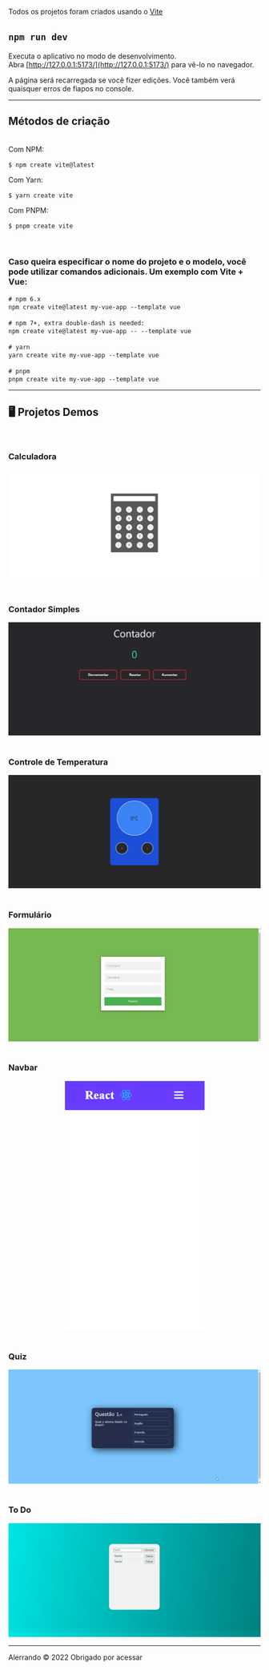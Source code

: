 <p>Todos os projetos foram criados usando o <a href="https://vitejs.dev/guide/">Vite</a></p>

## `npm run dev`
Executa o aplicativo no modo de desenvolvimento.<br />
Abra [http://127.0.0.1:5173/](http://127.0.0.1:5173/) para vê-lo no navegador.

A página será recarregada se você fizer edições.
Você também verá quaisquer erros de fiapos no console.</p>
<hr>


## Métodos de criação
<br>
Com NPM:

```
$ npm create vite@latest
```

Com Yarn:
```
$ yarn create vite
```

Com PNPM:
```
$ pnpm create vite
```
</br>
<h3>Caso queira especificar o nome do projeto e o modelo, você pode utilizar comandos adicionais. Um exemplo com Vite + Vue:</h3>

```
# npm 6.x
npm create vite@latest my-vue-app --template vue

# npm 7+, extra double-dash is needed:
npm create vite@latest my-vue-app -- --template vue

# yarn
yarn create vite my-vue-app --template vue

# pnpm
pnpm create vite my-vue-app --template vue
```
<hr>

## 🖥️ Projetos Demos
<br/>

### Calculadora
<div align="center">
    <img src="./Calculadora/github/CalculadoraPc.gif" alt="gif do projeto calculadora">
</div>

<br/>

### Contador Simples
<div align="center">
    <img src="./Contador-Simples/github/ContadorPc.gif" alt="gif do projeto contador simples">
</div>

<br/>

### Controle de Temperatura
<div align="center">
    <img src="./Controle de Temperatura/github/ControleTemperaturaPc.gif" alt="gif do projeto controle de temperatura">
</div>

<br/>

### Formulário
<div align="center">
    <img src="./Formulario/github/FormularioPc.gif" alt="gif do projeto formulario">
</div>

<br/>

### Navbar
<div align="center">
    <img src="./Navbar/github/NavbarMobile.gif" alt="gif do projeto navbar">
</div>

<br/>

### Quiz
<div align="center">
    <img src="./Quiz/github/QuizPc.gif" alt="gif do projeto quiz">
</div>

<br/>

### To Do
<div align="center">
    <img src="./To Do/github/ToDoPc.gif" alt="gif do projeto to do list">
</div>

<hr />
<p>Alerrando © 2022 Obrigado por acessar</p>
